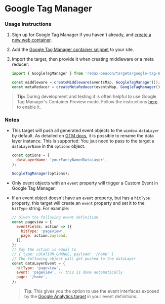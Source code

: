 # Google Tag Manager

### Usage Instructions

1. Sign up for Google Tag Manager if you haven't already, and
   [create a new web container](https://support.google.com/tagmanager/answer/6103696?hl=en).

2. Add the
   [Google Tag Manager container snippet](https://developers.google.com/tag-manager/quickstart)
   to your site.

3. Import the target, then provide it when creating middleware or a meta reducer:

    ```js
    import { GoogleTagManager } from 'redux-beacon/targets/google-tag-manager';

    const middleware = createMiddleware(eventsMap, GoogleTagManager());
    const metaReducer = createMetaReducer(eventsMap, GoogleTagManager());
    ```

> **Tip:**
> During development and testing it is often helpful to use Google Tag
> Manager's Container Preview mode. Follow the instructions
> [here](https://support.google.com/tagmanager/answer/6107056?hl=en)
> to enable it.

### Notes

* This target will push all generated event objects to the `window.dataLayer` by default.
  As detailed on [GTM docs](https://developers.google.com/tag-manager/devguide#renaming), it is possible to rename the data layer instance.
  This is supported: You jsut need to pass to the target a `dataLayerName` in the `options` object.

  ```js
  const options = {
    dataLayerName: 'yourFancyNamedDataLayer',
  };

  GoogleTagManager(options);
  ```

* Only event objects with an `event` property will trigger a Custom
  Event in Google Tag Manager.

* If an event object doesn't have an `event` property, but
  has a `hitType` property, this target will create an `event`
  property and set it to the `hitType` string. For example:

  ```js
  // Given the following event definition
  const pageview = {
    eventFields: action => ({
      hitType: 'pageview',
      page: action.payload,
    }),
  };
  // Say the action is equal to
  // { type: LOCATION_CHANGE, payload: '/home' }
  // The following object will get pushed to the dataLayer
  const dataLayerEvent = {
    hitType: 'pageview',
    event: 'pageview', // this is done automatically
    page: '/home',
  };
  ```
  > **Tip:** This gives you the option to use the event interfaces
  > exposed by the [Google Analytics target](./google-analytics.md) in
  > your event definitions.
